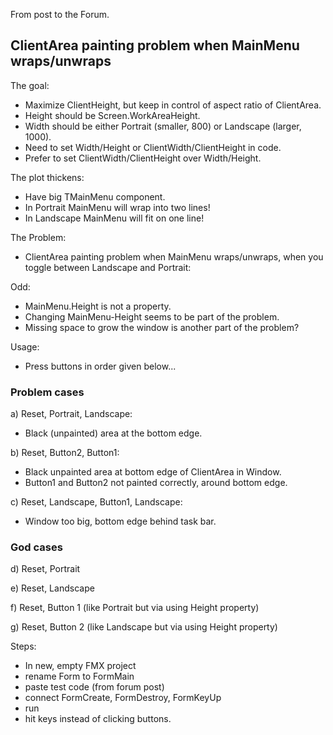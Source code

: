 From post to the Forum.

## ClientArea painting problem when MainMenu wraps/unwraps

The goal:
- Maximize ClientHeight, but keep in control of aspect ratio of ClientArea.
- Height should be Screen.WorkAreaHeight.
- Width should be either Portrait (smaller, 800) or Landscape (larger, 1000).
- Need to set Width/Height or ClientWidth/ClientHeight in code.
- Prefer to set ClientWidth/ClientHeight over Width/Height.

The plot thickens:
- Have big TMainMenu component.
- In Portrait MainMenu will wrap into two lines!
- In Landscape MainMenu will fit on one line!

The Problem:
- ClientArea painting problem when MainMenu wraps/unwraps,
  when you toggle between Landscape and Portrait:

Odd:
- MainMenu.Height is not a property.
- Changing MainMenu-Height seems to be part of the problem.
- Missing space to grow the window is another part of the problem?

Usage:
- Press buttons in order given below...

### Problem cases

a) Reset, Portrait, Landscape:
- Black (unpainted) area at the bottom edge.

b) Reset, Button2, Button1:
- Black unpainted area at bottom edge of ClientArea in Window.
- Button1 and Button2 not painted correctly, around bottom edge.

c) Reset, Landscape, Button1, Landscape:
- Window too big, bottom edge behind task bar.

### God cases

d) Reset, Portrait

e) Reset, Landscape

f) Reset, Button 1 (like Portrait but via using Height property)

g) Reset, Button 2 (like Landscape but via using Height property)

Steps:
- In new, empty FMX project
- rename Form to FormMain
- paste test code (from forum post)
- connect FormCreate, FormDestroy, FormKeyUp
- run
- hit keys instead of clicking buttons.
